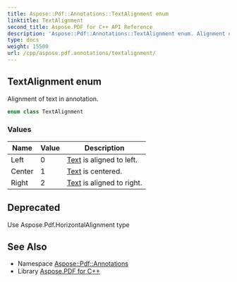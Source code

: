 ```yaml
---
title: Aspose::Pdf::Annotations::TextAlignment enum
linktitle: TextAlignment
second_title: Aspose.PDF for C++ API Reference
description: 'Aspose::Pdf::Annotations::TextAlignment enum. Alignment of text in annotation in C++.'
type: docs
weight: 15500
url: /cpp/aspose.pdf.annotations/textalignment/
---
```

## TextAlignment enum


Alignment of text in annotation.

```cpp
enum class TextAlignment
```

### Values

| Name | Value | Description |
| --- | --- | --- |
| Left | 0 | [Text](../../aspose.pdf.text/) is aligned to left. |
| Center | 1 | [Text](../../aspose.pdf.text/) is centered. |
| Right | 2 | [Text](../../aspose.pdf.text/) is aligned to right. |


## Deprecated
Use Aspose.Pdf.HorizontalAlignment type 

## See Also

* Namespace [Aspose::Pdf::Annotations](../)
* Library [Aspose.PDF for C++](../../)
